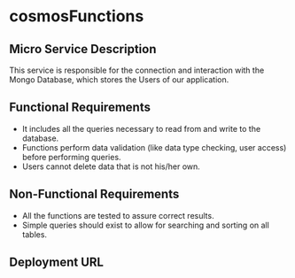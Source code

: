 # cosmosFunctions

## Micro Service Description
This service is responsible for the connection and interaction with the Mongo Database, which stores the Users of our application.

## Functional Requirements
* It includes all the queries necessary to read from and write to the database.
* Functions perform data validation (like data type checking, user access) before performing queries.
* Users cannot delete data that is not his/her own.

## Non-Functional Requirements
* All the functions are tested to assure correct results.
* Simple queries should exist to allow for searching and sorting on all tables.

## Deployment URL
